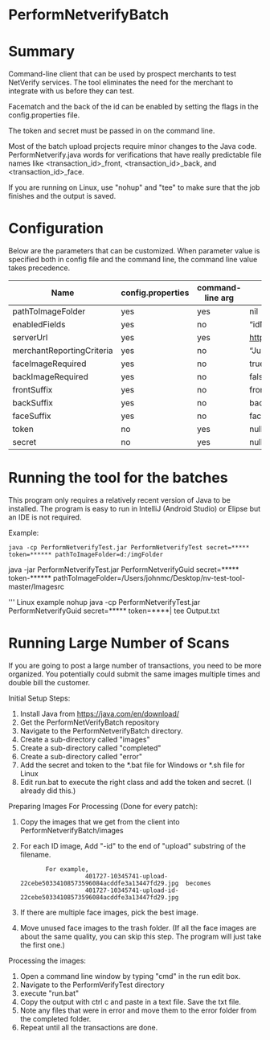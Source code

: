 # PerformNetverifyBatch

# Summary

Command-line client that can be used by prospect merchants to test NetVerify services. The tool eliminates the need for the merchant to integrate with us before they can test.

Facematch and the back of the id can be enabled by setting the flags in the config.properties file.

The token and secret must be passed in on the command line.

Most of the batch upload projects require minor changes to the Java code.  PerformNetverify.java words for verifications that have really predictable file names like <transaction_id>_front, <transaction_id>_back, and <transaction_id>_face. 

If you are running on Linux, use "nohup" and "tee" to make sure that the job finishes and the output is saved.

# Configuration

Below are the parameters that can be customized. 
When parameter value is specified both in config file and the command line, the command line value takes precedence.

Name|config.properties|command-line arg|default
---|---|---|---
pathToImageFolder |yes	|yes	|nil
enabledFields	|yes	|no	|“idNumber,idFirstName,idLastName,idDob,idExpiry,idUsState,idPersonalNumber,idAddress"
serverUrl	|yes	|yes	|https://netverify.com/api/netverify/v2
merchantReportingCriteria	|yes	|no	|“Jumio NV Test Tool”
faceImageRequired |yes |no  |true
backImageRequired |yes |no  |false
frontSuffix |yes |no |front
backSuffix |yes |no  |back
faceSuffix |yes |no  |face
token |no |yes  |null
secret  |no |yes  |null

# Running the tool for the batches

This program only requires a relatively recent version of Java to be installed.  The program is easy to run in IntelliJ (Android Studio) or Elipse but an IDE is not required.

Example:

```
java -cp PerformNetverifyTest.jar PerformNetverifyTest secret=***** token=****** pathToImageFolder=d:/imgFolder 

```

java -jar PerformNetverifyTest.jar PerformNetverifyGuid secret=***** token-****** pathToImageFolder=/Users/johnmc/Desktop/nv-test-tool-master/Imagesrc

''' Linux example
nohup java -cp PerformNetverifyTest.jar PerformNetverifyGuid secret=***** token=****| tee Output.txt


# Running Large Number of Scans

If you are going to post a large number of transactions, you need to be more organized.  You potentially could submit the same images multiple times and double bill the customer. 

Initial Setup Steps:

1) Install Java from https://java.com/en/download/
2) Get the PerformNetVerifyBatch repository
3) Navigate to the PerformNetverifyBatch directory.
4) Create a sub-directory called "images"
5) Create a sub-directory called "completed"
6) Create a sub-directory called "error"
7) Add the secret and token to the *.bat file for Windows or *.sh file for Linux
8) Edit run.bat to execute the right class and add the token and secret.  (I already did this.)

Preparing Images For Processing (Done for every patch):

1) Copy the images that we get from the client into PerformNetverifyBatch/images
2) For each ID image, Add "-id" to the end of "upload" substring of the filename.

              For example,
                         401727-10345741-upload-22cebe50334108573596084acddfe3a13447fd29.jpg  becomes
                         401727-10345741-upload-id-22cebe50334108573596084acddfe3a13447fd29.jpg

3) If there are multiple face images, pick the best image.
4) Move unused face images to the trash folder.   (If all the face images are about the same quality, you can skip this step.  The program will just take the first one.)

Processing the images:

1) Open a command line window by typing "cmd" in the run edit box.
2) Navigate to the PerformVerifyTest directory
3) execute "run.bat"
4) Copy the output with ctrl c and paste in a text file.  Save the txt file.
5) Note any files that were in error and move them to the error folder from the completed folder.
6) Repeat until all the transactions are done.
